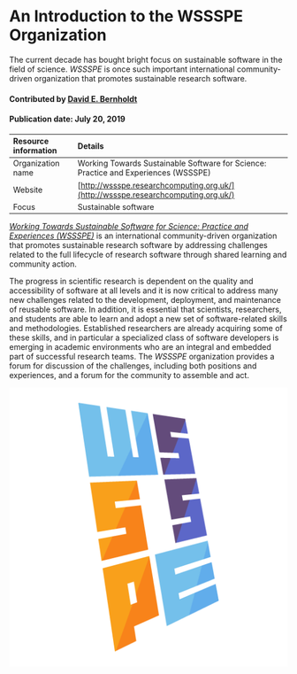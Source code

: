 # An Introduction to the WSSSPE Organization

<!-- deck text start -->
The current decade has bought bright focus on sustainable software in the field of science. *WSSSPE* is once such important international community-driven organization that promotes sustainable research software.
<!-- deck text end -->

#### Contributed by [David E. Bernholdt](http://github.com/bernhold)
#### Publication date: July 20, 2019

Resource information | Details 
:--- | :--- 
Organization name  | Working Towards Sustainable Software for Science: Practice and Experiences (WSSSPE)
Website  | [http://wssspe.researchcomputing.org.uk/](http://wssspe.researchcomputing.org.uk/)
Focus | Sustainable software

*[Working Towards Sustainable Software for Science: Practice and Experiences (WSSSPE)](http://wssspe.researchcomputing.org.uk/)* is an international community-driven organization that promotes sustainable research software by addressing challenges related to the full lifecycle of research software through shared learning and community action.

The progress in scientific research is dependent on the quality and accessibility of software at all levels and it is now critical to address many new challenges related to the development, deployment, and maintenance of reusable software. In addition, it is essential that scientists, researchers, and students are able to learn and adopt a new set of software-related skills and methodologies. Established researchers are already acquiring some of these skills, and in particular a specialized class of software developers is emerging in academic environments who are an integral and embedded part of successful research teams. The *WSSSPE* organization provides a forum for discussion of the challenges, including both positions and experiences, and a forum for the community to assemble and act.

<img src='../images/WSSSPE_logo_square_low.png' class='logo' />

<!--- Too large
![alt text](http://wssspe.researchcomputing.org.uk/wp-content/uploads/2016/11/Working_WSSSPE_square_low.png "WSSSPE theme logo")
--->

<!---
Publish: yes
Categories: Collaboration
Topics: Projects and organizations, conferences and workshops
Tags: workshop-series
Level: 2
Prerequisites: defaults
Aggregate: none
--->
